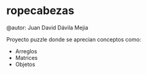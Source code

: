 # ropecabezas

@autor: Juan David Dávila Mejia

Proyecto puzzle donde se aprecian conceptos como:
  - Arreglos
  - Matrices
  - Objetos
